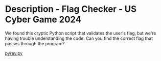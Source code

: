 # Description - Flag Checker - US Cyber Game 2024

We found this cryptic Python script that validates the user's flag, but we're having trouble understanding the code.
Can you find the correct flag that passes through the program?

[pyrev.py](https://ctfd.uscybergames.com/files/71e420830af892b599f352becc087cf9/pyrev.py?token=eyJ1c2VyX2lkIjoyMjIzLCJ0ZWFtX2lkIjpudWxsLCJmaWxlX2lkIjoyMzB9.Zlwvrg.D2ruAQUUM5eDNkViAHMY2SGKAOA)
